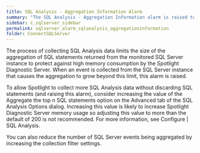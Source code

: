 ```yaml
---
title: SQL Analysis - Aggregation Information Alarm
summary: "The SQL Analysis - Aggregation Information alarm is raised to indicate that some SQL statements have been discarded during the collection of SQL Analysis data."
sidebar: c_sqlserver_sidebar
permalink: sqlserver_alarm_sqlanalysis_aggregationinformation
folder: ConnectSQLServer
---
```



The process of collecting SQL Analysis data limits the size of the aggregation of SQL statements returned from the monitored SQL Server instance to protect against high memory consumption by the Spotlight Diagnostic Server. When an event is collected from the SQL Server instance that causes the aggregation to grow beyond this limit, this alarm is raised.

To allow Spotlight to collect more SQL Analysis data without discarding SQL statements (and raising this alarm), consider increasing the value of the Aggregate the top n SQL statements option on the Advanced tab of the SQL Analysis Options dialog. Increasing this value is likely to increase Spotlight Diagnostic Server memory usage so adjusting this value to more than the default of 200 is not recommended. For more information, see Configure \| SQL Analysis.

You can also reduce the number of SQL Server events being aggregated by increasing the collection filter settings.

